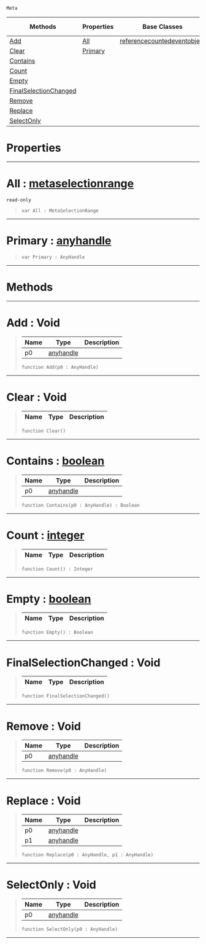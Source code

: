  `Meta`

|Methods|Properties|Base Classes|Derived Classes|
|---|---|---|---|
|[ Add](https://plasmaengine.github.io/PlasmaDocs/Plasma1/C++/code_reference/class_reference/metaselection.markdown#add-void)|[ All](https://plasmaengine.github.io/PlasmaDocs/Plasma1/C++/code_reference/class_reference/metaselection.markdown#all-plasma-engine-document)|[referencecountedeventobject](https://plasmaengine.github.io/PlasmaDocs/Plasma1/C++/code_reference/class_reference/referencecountedeventobject.markdown)| |
|[ Clear](https://plasmaengine.github.io/PlasmaDocs/Plasma1/C++/code_reference/class_reference/metaselection.markdown#clear-void)|[ Primary](https://plasmaengine.github.io/PlasmaDocs/Plasma1/C++/code_reference/class_reference/metaselection.markdown#primary-plasma-engine-docu)| | |
|[ Contains](https://plasmaengine.github.io/PlasmaDocs/Plasma1/C++/code_reference/class_reference/metaselection.markdown#contains-plasma-engine-doc)| | | |
|[ Count](https://plasmaengine.github.io/PlasmaDocs/Plasma1/C++/code_reference/class_reference/metaselection.markdown#count-plasma-engine-docume)| | | |
|[ Empty](https://plasmaengine.github.io/PlasmaDocs/Plasma1/C++/code_reference/class_reference/metaselection.markdown#empty-plasma-engine-docume)| | | |
|[ FinalSelectionChanged](https://plasmaengine.github.io/PlasmaDocs/Plasma1/C++/code_reference/class_reference/metaselection.markdown#finalselectionchanged-vo)| | | |
|[ Remove](https://plasmaengine.github.io/PlasmaDocs/Plasma1/C++/code_reference/class_reference/metaselection.markdown#remove-void)| | | |
|[ Replace](https://plasmaengine.github.io/PlasmaDocs/Plasma1/C++/code_reference/class_reference/metaselection.markdown#replace-void)| | | |
|[ SelectOnly](https://plasmaengine.github.io/PlasmaDocs/Plasma1/C++/code_reference/class_reference/metaselection.markdown#selectonly-void)| | | |


 #  Properties


---  
 #  All : [metaselectionrange](https://plasmaengine.github.io/PlasmaDocs/Plasma1/C++/code_reference/class_reference/metaselectionrange.markdown)

 `read-only`

> 
> ``` lang=cpp, name=Lightning
> var All : MetaSelectionRange


---  
 #  Primary : [anyhandle](https://plasmaengine.github.io/PlasmaDocs/Plasma1/C++/code_reference/lightning_base_types/anyhandle.markdown)

> 
> ``` lang=cpp, name=Lightning
> var Primary : AnyHandle


---  
 #  Methods


---  
 #  Add : Void

> 
> |Name|Type|Description|
> |---|---|---|
> |p0|[anyhandle](https://plasmaengine.github.io/PlasmaDocs/Plasma1/C++/code_reference/lightning_base_types/anyhandle.markdown)| |
> ``` lang=cpp, name=Lightning
> function Add(p0 : AnyHandle)
> ``` 


---  
 #  Clear : Void

> 
> |Name|Type|Description|
> |---|---|---|
> ``` lang=cpp, name=Lightning
> function Clear()
> ``` 


---  
 #  Contains : [boolean](https://plasmaengine.github.io/PlasmaDocs/Plasma1/C++/code_reference/lightning_base_types/boolean.markdown)

> 
> |Name|Type|Description|
> |---|---|---|
> |p0|[anyhandle](https://plasmaengine.github.io/PlasmaDocs/Plasma1/C++/code_reference/lightning_base_types/anyhandle.markdown)| |
> ``` lang=cpp, name=Lightning
> function Contains(p0 : AnyHandle) : Boolean
> ``` 


---  
 #  Count : [integer](https://plasmaengine.github.io/PlasmaDocs/Plasma1/C++/code_reference/lightning_base_types/integer.markdown)

> 
> |Name|Type|Description|
> |---|---|---|
> ``` lang=cpp, name=Lightning
> function Count() : Integer
> ``` 


---  
 #  Empty : [boolean](https://plasmaengine.github.io/PlasmaDocs/Plasma1/C++/code_reference/lightning_base_types/boolean.markdown)

> 
> |Name|Type|Description|
> |---|---|---|
> ``` lang=cpp, name=Lightning
> function Empty() : Boolean
> ``` 


---  
 #  FinalSelectionChanged : Void

> 
> |Name|Type|Description|
> |---|---|---|
> ``` lang=cpp, name=Lightning
> function FinalSelectionChanged()
> ``` 


---  
 #  Remove : Void

> 
> |Name|Type|Description|
> |---|---|---|
> |p0|[anyhandle](https://plasmaengine.github.io/PlasmaDocs/Plasma1/C++/code_reference/lightning_base_types/anyhandle.markdown)| |
> ``` lang=cpp, name=Lightning
> function Remove(p0 : AnyHandle)
> ``` 


---  
 #  Replace : Void

> 
> |Name|Type|Description|
> |---|---|---|
> |p0|[anyhandle](https://plasmaengine.github.io/PlasmaDocs/Plasma1/C++/code_reference/lightning_base_types/anyhandle.markdown)| |
> |p1|[anyhandle](https://plasmaengine.github.io/PlasmaDocs/Plasma1/C++/code_reference/lightning_base_types/anyhandle.markdown)| |
> ``` lang=cpp, name=Lightning
> function Replace(p0 : AnyHandle, p1 : AnyHandle)
> ``` 


---  
 #  SelectOnly : Void

> 
> |Name|Type|Description|
> |---|---|---|
> |p0|[anyhandle](https://plasmaengine.github.io/PlasmaDocs/Plasma1/C++/code_reference/lightning_base_types/anyhandle.markdown)| |
> ``` lang=cpp, name=Lightning
> function SelectOnly(p0 : AnyHandle)
> ``` 


---  
 

 